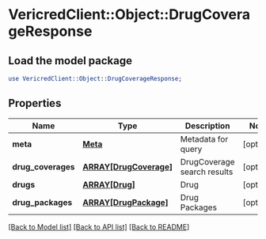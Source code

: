 # VericredClient::Object::DrugCoverageResponse

## Load the model package
```perl
use VericredClient::Object::DrugCoverageResponse;
```

## Properties
Name | Type | Description | Notes
------------ | ------------- | ------------- | -------------
**meta** | [**Meta**](Meta.md) | Metadata for query | [optional] 
**drug_coverages** | [**ARRAY[DrugCoverage]**](DrugCoverage.md) | DrugCoverage search results | [optional] 
**drugs** | [**ARRAY[Drug]**](Drug.md) | Drug | [optional] 
**drug_packages** | [**ARRAY[DrugPackage]**](DrugPackage.md) | Drug Packages | [optional] 

[[Back to Model list]](../README.md#documentation-for-models) [[Back to API list]](../README.md#documentation-for-api-endpoints) [[Back to README]](../README.md)


